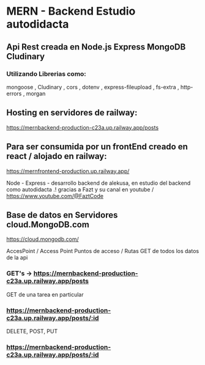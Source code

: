 # MERN - Backend Estudio autodidacta

## Api Rest creada en Node.js Express MongoDB Cludinary

### Utilizando Librerias como:

mongoose , Cludinary , cors , dotenv , express-fileupload , fs-extra , http-errors , morgan

## Hosting en servidores de railway:

https://mernbackend-production-c23a.up.railway.app/posts

## Para ser consumida por un frontEnd creado en react / alojado en railway:

https://mernfrontend-production.up.railway.app/

Node - Express - desarrollo backend de alekusa, en estudio del backend como autodidacta .!
gracias a Fazt y su canal en youtube /
https://www.youtube.com/@FaztCode

## Base de datos en Servidores cloud.MongoDB.com

https://cloud.mongodb.com/

AccesPoint / Access Point
Puntos de acceso / Rutas
GET de todos los datos de la api

### GET's -> https://mernbackend-production-c23a.up.railway.app/posts

GET de una tarea en particular

### https://mernbackend-production-c23a.up.railway.app/posts/:id

DELETE, POST, PUT

### https://mernbackend-production-c23a.up.railway.app/posts/:id
